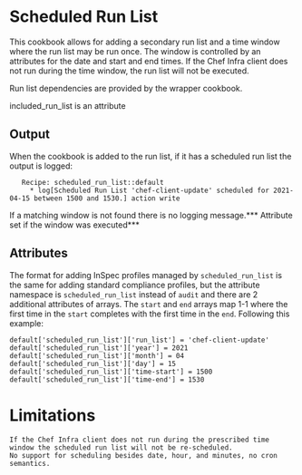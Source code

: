 # Scheduled Run List

This cookbook allows for adding a secondary run list and a time window where the run list may be run once. The window is controlled by an attributes for the date and start and end times. If the Chef Infra client does not run during the time window, the run list will not be executed.

Run list dependencies are provided by the wrapper cookbook.

included_run_list is an attribute

## Output

When the cookbook is added to the run list, if it has a scheduled run list the output is logged:

       Recipe: scheduled_run_list::default
         * log[Scheduled Run List 'chef-client-update' scheduled for 2021-04-15 between 1500 and 1530.] action write

If a matching window is not found there is no logging message.***
Attribute set if the window was executed***

## Attributes

The format for adding InSpec profiles managed by `scheduled_run_list` is the same for adding standard compliance profiles, but the attribute namespace is `scheduled_run_list` instead of `audit` and there are 2 additional attributes of arrays. The `start` and `end` arrays map 1-1 where the first time in the `start` completes with the first time in the `end`. Following this example:

    default['scheduled_run_list']['run_list'] = 'chef-client-update'
    default['scheduled_run_list']['year'] = 2021
    default['scheduled_run_list']['month'] = 04
    default['scheduled_run_list']['day'] = 15
    default['scheduled_run_list']['time-start'] = 1500
    default['scheduled_run_list']['time-end'] = 1530

# Limitations

    If the Chef Infra client does not run during the prescribed time window the scheduled run list will not be re-scheduled.
    No support for scheduling besides date, hour, and minutes, no cron semantics.
